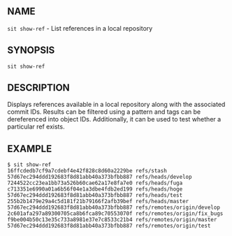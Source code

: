 ## NAME

`sit show-ref` - List references in a local repository

## SYNOPSIS

```
sit show-ref
```

## DESCRIPTION

Displays references available in a local repository along with the associated commit IDs. Results can be filtered using a pattern and tags can be dereferenced into object IDs. Additionally, it can be used to test whether a particular ref exists.

## EXAMPLE

```
$ sit show-ref
16ffcdedb7cf9a7cdebf4e42f828c8d60a2229be refs/stash
57d67ec294ddd192683f8d81abb40a373bfbb887 refs/heads/develop
7244522cc23ea1bb73a526b60cae62a17e8fa7e0 refs/heads/fuga
c713351e6990a01a6b56f04e1a3dbe4fdb2ed199 refs/heads/hoge
57d67ec294ddd192683f8d81abb40a373bfbb887 refs/heads/test
255b2b1479e29a4c5d181f21b79166f2afb39bef refs/heads/master
57d67ec294ddd192683f8d81abb40a373bfbb887 refs/remotes/origin/develop
2c601afa297a89300705ca8b6fca89c70553070f refs/remotes/origin/fix_bugs
f9be004b50c13e35c733a8981e37e7c8533c21b4 refs/remotes/origin/master
57d67ec294ddd192683f8d81abb40a373bfbb887 refs/remotes/origin/test
```
